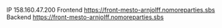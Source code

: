 IP 158.160.47.200
Frontend https://front-mesto-arnjolff.nomoreparties.sbs
Backend https://front-mesto-arnjolff.nomoreparties.sbs
